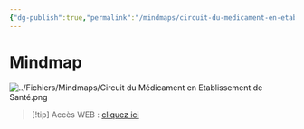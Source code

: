 ```yaml
---
{"dg-publish":true,"permalink":"/mindmaps/circuit-du-medicament-en-etablissement-de-sante/","tags":["mindmaps"],"noteIcon":"2"}
---
```



# Mindmap
![../Fichiers/Mindmaps/Circuit du Médicament en Etablissement de Santé.png](/img/user/Fichiers/Mindmaps/Circuit%20du%20M%C3%A9dicament%20en%20Etablissement%20de%20Sant%C3%A9.png)
> [!tip] Accès WEB : [cliquez ici](https://mindmapai.app/mind-map/circuit-du-médicament-en-etablissement-de-santé-0cf1ac08)